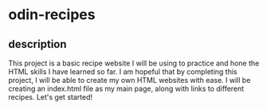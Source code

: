 # odin-recipes

## description
This project is a basic recipe website I will be using to practice and hone the HTML skills I have learned so far.
I am hopeful that by completing this project, I will be able to create my own HTML websites with ease.
I will be creating an index.html file as my main page, along with links to different recipes. Let's get started!